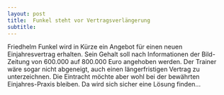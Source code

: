 ```yaml
---
layout: post
title:  Funkel steht vor Vertragsverlängerung
subtitle:  
---
```


Friedhelm Funkel wird in Kürze ein Angebot für einen neuen Einjahresvertrag erhalten. Sein Gehalt soll nach Informationen der Bild-Zeitung von 600.000 auf 800.000 Euro angehoben werden. Der Trainer wäre sogar nicht abgeneigt, auch einen längerfristigen Vertrag zu unterzeichnen. Die Eintracht möchte aber wohl bei der bewährten Einjahres-Praxis bleiben. Da wird sich sicher eine Lösung finden...


